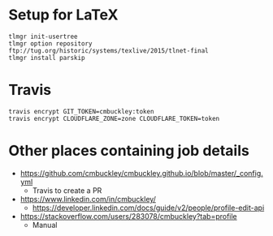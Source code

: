 # Setup for LaTeX

```
tlmgr init-usertree
tlmgr option repository ftp://tug.org/historic/systems/texlive/2015/tlnet-final
tlmgr install parskip
```

# Travis

```
travis encrypt GIT_TOKEN=cmbuckley:token
travis encrypt CLOUDFLARE_ZONE=zone CLOUDFLARE_TOKEN=token
```

# Other places containing job details

* https://github.com/cmbuckley/cmbuckley.github.io/blob/master/_config.yml
    * Travis to create a PR
* https://www.linkedin.com/in/cmbuckley/
    * https://developer.linkedin.com/docs/guide/v2/people/profile-edit-api
* https://stackoverflow.com/users/283078/cmbuckley?tab=profile
    * Manual
